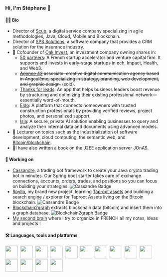 ### Hi, I'm Stéphane 👋

#### :technologist:	Bio
- Director of [Scub](https://scub.net), a digital service company specializing in agile methodologies, Java, Cloud, Mobile and Blockchain.
- Director of [SPS Solutions](https://sps-solutions.fr), a software company that provides a CRM solution for the insurance industry.
- :briefcase: Cofounder of [Oak Invest](https://www.oak-invest.com), an investment company owning shares in:
  - [50 partners](https://www.50partners.fr): A French startup accelerator and venture capital firm. It supports and invests in early-stage startups in ech, Impact, Health, and Web3.
  - ~~[Agence 42](https://www.agence42.fr) associate:  creative digital communication agency based in Angoulême, specializing in strategy, branding, web development, and graphic design.~~ (sold).
  - [Thanks for leads](https://thanksforleads.com): An app that helps business leaders boost revenue by structuring and optimizing their existing professional network—essentially word-of-mouth.
  - [Eldo](https://www.eldo.com/): A platform that connects homeowners with trusted construction professionals by providing verified reviews, project photos, and personalized support.
  - [Isia](https://www.isia.tech/): A secure, private AI solution enabling businesses to query and analyze their internal data and documents using advanced models.
- :book: Lecturer on topics such as the industrialization of software development, cloud computing, the semantic web, and [Bitcoin/blockchain](https://docs.google.com/presentation/d/1IMPUou3L1ZSLORKKn07sRLTEKqzPzxbaH_JVwBoHcuA/edit?usp=sharing).
- :notebook_with_decorative_cover:I have also written a book on the J2EE application server JOnAS.

#### :seedling: Working on

- [Cassandre](https://github.com/cassandre-tech/cassandre-trading-bot), a trading bot framework to create your Java crypto trading bot in minutes. Our Spring boot starter takes care of exchange connections, accounts, orders, trades, and positions so you can focus on building your strategies. ![Cassandre Badge](https://img.shields.io/github/stars/cassandre-tech/cassandre-trading-bot?style=social)
- [Royllo](https://github.com/royllo), my brand new project, learning [Taproot assets](https://docs.lightning.engineering/the-lightning-network/taproot-assets) and building a search engine / explorer for Taproot Assets living on the Bitcoin blockchain. ![Cassandre Badge](https://img.shields.io/github/stars/royllo/explorer?style=social)
- [Blockchain2graph](https://github.com/straumat/blockchain2graph) extracts blockchain data (bitcoin) and insert them into a graph database. ![Blockchain2graph Badge](https://img.shields.io/github/stars/straumat/blockchain2graph?style=social)
- [My second brain](https://www.straumat.blog/) where I try to organize in FRENCH all my notes, ideas and projects !

#### :hammer_and_wrench: Languages, tools and platforms
<div>
  <img src="https://cdn.jsdelivr.net/gh/devicons/devicon/icons/github/github-original.svg" width="40" height="40" />&nbsp;
  <img src="https://cdn.jsdelivr.net/gh/devicons/devicon/icons/ubuntu/ubuntu-plain.svg" width="40" height="40" />&nbsp;
  <img src="https://cdn.jsdelivr.net/gh/devicons/devicon/icons/git/git-plain.svg" width="40" height="40" />&nbsp;
  <img src="https://cdn.jsdelivr.net/gh/devicons/devicon/icons/intellij/intellij-original.svg" width="40" height= "40" />&nbsp;
  <img src="https://cdn.jsdelivr.net/gh/devicons/devicon/icons/chrome/chrome-original.svg" width="40" height="40"/>&nbsp;
  <img src="https://cdn.jsdelivr.net/gh/devicons/devicon/icons/postgresql/postgresql-original.svg" width="40" height="40" />&nbsp;
  <img src="https://cdn.jsdelivr.net/gh/devicons/devicon/icons/java/java-original.svg" width="40" height="40" />&nbsp;
  <img src="https://cdn.jsdelivr.net/gh/devicons/devicon/icons/spring/spring-original.svg" width="40" height="40" />&nbsp;
  <img src="https://cdn.jsdelivr.net/gh/devicons/devicon/icons/graphql/graphql-plain.svg" width="40" height="40" />&nbsp; 
  <img src="https://cdn.jsdelivr.net/gh/devicons/devicon/icons/html5/html5-original.svg" width="40" height="40" />&nbsp;
  <img src="https://cdn.jsdelivr.net/gh/devicons/devicon@latest/icons/tailwindcss/tailwindcss-original.svg" width="40" height="40" />&nbsp;
  <img src="https://cdn.jsdelivr.net/gh/devicons/devicon/icons/docker/docker-original.svg" width="40" height="40" />&nbsp;
  <img src="https://cdn.jsdelivr.net/gh/devicons/devicon/icons/terraform/terraform-original.svg" width="40" height="40" />&nbsp;
  <img src="https://cdn.jsdelivr.net/gh/devicons/devicon/icons/digitalocean/digitalocean-original.svg" width="40" height="40" />
</div>
